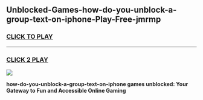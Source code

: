 
## Unblocked-Games-how-do-you-unblock-a-group-text-on-iphone-Play-Free-jmrmp
<h3>
<a href="https://premium76.site?title=how-do-you-unblock-a-group-text-on-iphone&ref=18A1">CLICK TO PLAY</a></h3>
<hr>

<h3>
<a href="https://premium76.site?title=how-do-you-unblock-a-group-text-on-iphone&ref=18A1">CLICK 2 PLAY</a>
  
</h3>

<a href="https://premium76.site?title=how-do-you-unblock-a-group-text-on-iphone&ref=18A1"><img src="https://clearcache.store/games.png"></a>


**how-do-you-unblock-a-group-text-on-iphone games unblocked: Your Gateway to Fun and Accessible Online Gaming**
